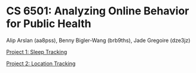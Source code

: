 # CS 6501: Analyzing Online Behavior for Public Health 
Alip Arslan (aa8pss), Benny Bigler-Wang (brb9ths), Jade Gregoire (dze3jz)

[Project 1: Sleep Tracking](project1-sleep-tracking)

[Project 2: Location Tracking](project1-sleep-tracking)
